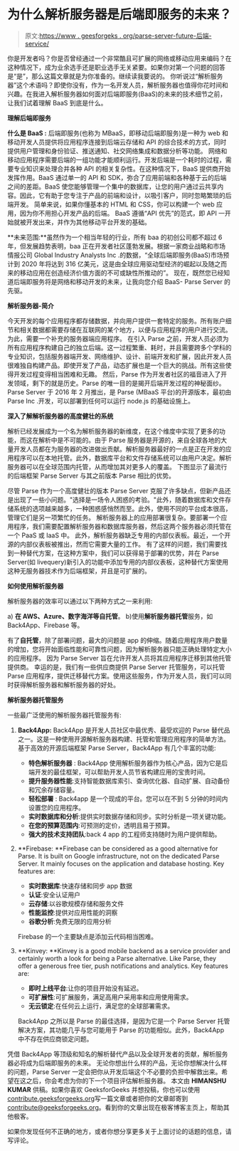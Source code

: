 # 为什么解析服务器是后端即服务的未来？

> 原文:[https://www . geesforgeks . org/parse-server-future-后端-service/](https://www.geeksforgeeks.org/parse-server-future-backend-service/)

你是开发者吗？你是否曾经通过一个非常酷且可扩展的网络或移动应用来编码？在这种情况下，成为业余选手还是职业选手无关紧要。如果你对第一个问题的回答是“是”，那么这篇文章就是为你准备的。继续读我要说的。
你听说过“解析服务器”这个术语吗？即使你没有，作为一名开发人员，解析服务器也值得你花时间和兴趣。在我进入解析服务器如何面对后端即服务(BaaS)的未来的技术细节之前，让我们试着理解 BaaS 到底是什么。

**理解后端即服务**

**什么是 BaaS :** 后端即服务(也称为 MBaaS，即移动后端即服务)是一种为 web 和移动开发人员提供将应用程序连接到后端云存储和 API 的综合技术的方式，同时提供用户管理和身份验证、推送通知、社交网络集成和数据分析等功能。
网络和移动应用程序需要后端的一组功能才能顺利运行。开发后端是一个耗时的过程，需要专业知识来处理合并各种 API 的相关复杂性。在这种情况下，BaaS 提供商开始发挥作用。BaaS 通过单一的 API 和 SDK，弥合了应用前端和各种基于云的后端之间的差距。BaaS 使您能够管理一个集中的数据库，让您的用户通过云共享内容。因此，它有助于您专注于产品的前端和设计，以吸引客户，同时忽略繁琐的后端开发。
简单来说，如果你懂基本的 HTML 和 CSS，你可以构建一个 web 应用，因为你不用担心开发产品的后端。
BaaS 遵循“API 优先”的范式，即 API 一开始就被开发出来，并作为其他移动平台开发的基础。

**未来范围:**虽然作为一个相当年轻的行业，所有 baa 的初创公司都不超过 6 年，但发展趋势表明，baa 正在开发者社区蓬勃发展。根据一家商业战略和市场情报公司 Global Industry Analysts Inc .的数据，“全球后端即服务(BaaS)市场预计到 2020 年将达到 316 亿美元，这是由全球应用驱动型经济的崛起以及随之而来的移动应用在创造经济价值方面的不可或缺性所推动的”。
现在，既然您已经知道后端即服务将是网络和移动开发的未来，让我向您介绍 BaaS- Parse Server 的先驱。

**解析服务器-简介**

今天开发的每个应用程序都存储数据，并向用户提供一套特定的服务。所有账户细节和相关数据都需要存储在互联网的某个地方，以便与应用程序的用户进行交流。为此，需要一个补充的服务器端应用程序。
在引入 Parse 之前，开发人员必须为所有应用程序构建自己的独立后端。这一过程繁重、耗时，并且需要跨多个学科的专业知识，包括服务器端开发、网络维护、设计、前端开发和扩展，因此开发人员很难独自构建产品。即使开发了产品，动态扩展也是一个巨大的挑战。所有这些使得开发过程变得相当困难和无趣。
然后，Parse 作为开发者社区的福音进入了开发领域，剩下的就是历史。Parse 的唯一目的是揭开后端开发过程的神秘面纱。
Parse Server 于 2016 年 2 月推出，是 Parse (MBaaS 平台)的开源版本，最初由 Parse Inc .开发，可以部署到任何可以运行 node.js 的基础设施上。

**深入了解解析服务器的高度健壮的系统**

解析已经发展成为一个名为解析服务器的新维度，在这个维度中实现了更多的功能，而这在解析中是不可能的。由于 Parse 服务器是开源的，来自全球各地的大量开发人员都在为服务器的改进做出贡献。解析服务器最好的一点是正在开发的应用程序可以在本地托管。此外，数据库平台和文件存储系统可以由用户决定。解析服务器可以在全球范围内托管，从而增加其对更多人的覆盖。
下图显示了最流行的后端框架 Parse Server 与其之前版本 Parse 相比的优势。

尽管 Parse 作为一个高度健壮的版本 Parse Server 克服了许多缺点，但新产品还是出现了一些小问题。"选择是一场令人困惑的考验。"此外，随着数据库和文件存储系统的选项越来越多，一种困惑感悄然而至。此外，使用不同的平台成本很高，管理它们是另一项繁忙的任务。
解析服务器上的应用部署很复杂。要部署一个应用程序，我们需要配置解析服务器和数据库服务器，然后这两个服务器必须托管在一个 PaaS 或 IaaS 中。
此外，解析服务器缺乏专用的内部仪表板。最近，一个开源的内部仪表板被推出，然而它需要大量的工作。
有了这样的问题，我们需要找到一种替代方案，在这种方案中，我们可以获得易于部署的优势，并在 Parse Server(如 livequery)新引入的功能中添加专用的内部仪表板，这种替代方案使用这种无服务器技术作为后端框架，并且是可扩展的。

**如何使用解析服务器**

解析服务器的效率可以通过以下两种方式之一来利用:

a) **在 AWS、Azure、数字海洋等自托管**。
b)使用**解析服务器托管**服务，如 Back4App、Firebase 等。

有了**自托管**，除了部署问题，最大的问题是 app 的伸缩。随着应用程序用户数量的增加，您将开始面临性能和可靠性问题，因为解析服务器只能正确处理特定大小的应用程序。
因为 Parse Server 旨在允许开发人员将其应用程序迁移到其他托管提供商。
幸运的是，我们有一些供应商提供 Parse Server 托管服务，可以托管 Parse 应用程序，提供迁移替代方案。使用这些服务，作为开发人员，我们可以同时获得解析服务器和解析服务器的好处。

**解析服务器托管服务**

一些最广泛使用的解析服务器托管服务有:

1.  **Back4App:** Back4App 是开发人员社区中最优秀、最受欢迎的 Parse 替代品之一。这是一种使用开源解析服务器构建、托管和管理应用程序的简单方法。基于高效的开源后端框架 Parse Server，Back4App 有几个丰富的功能:
    *   **特色解析服务器** : Back4App 使用解析服务器作为核心产品，因为它是后端开发的最佳框架，可以帮助开发人员节省构建应用的宝贵时间。
    *   **提升服务器性能**:支持智能数据库索引、查询优化器、自动扩展、自动备份和冗余存储容量。
    *   **轻松部署** : Back4app 是一个现成的平台。您可以在不到 5 分钟的时间内设置您的应用程序。
    *   **实时数据库和分析**:提供实时数据存储和同步。实时分析是一项关键功能。
    *   **在您的预算范围内**:可预测的定价，透明且易于预算。
    *   **强大的技术支持团队**:back 4 app 的工程师支持随时为用户提供帮助。
2.  **Firebase: **Firebase can be considered as a good alternative for Parse. It is built on Google infrastructure, not on the dedicated Parse Server. It mainly focuses on the application and database hosting. Key features are:
    *   **实时数据库**:快速存储和同步 app 数据
    *   **认证**:安全认证用户
    *   **云存储**:以谷歌规模存储和服务文件
    *   **性能监控**:提供对应用性能的洞察
    *   **谷歌分析**:免费无限的应用分析

    Firebase 的一个主要缺点是添加云代码相当困难。

3.  **Kinvey: **Kinvey is a good mobile backend as a service provider and certainly worth a look for being a Parse alternative. Like Parse, they offer a generous free tier, push notifications and analytics. Key features are:
    *   **即时上线平台**:让你的项目开始没有延迟。
    *   **可扩展性**:可扩展服务，满足高用户采用率和应用使用需求。
    *   **无云锁定**:在任何云上运行，满足您的全球部署需求。

    Back4App 之所以是 Parse 的最佳选择，是因为它是一个 Parse Server 托管解决方案，其功能几乎与您可能用于 Parse 的功能相似。此外，Back4App 中不存在供应商锁定问题。

凭借 Back4App 等顶级和知名的解析替代产品以及全球开发者的贡献，解析服务器必将成为后端即服务的未来。
无论你想出什么样的产品，无论你想解决什么样的问题，Parse Server 一定会把你从开发后端这个不必要的负担中解救出来。希望在这之后，你会考虑为你的下一个项目评估解析服务器。
本文由 **HIMANSHU KUMAR** 供稿。如果你喜欢 GeeksforGeeks 并想投稿，你也可以使用[contribute.geeksforgeeks.org](http://www.contribute.geeksforgeeks.org)写一篇文章或者把你的文章邮寄到 contribute@geeksforgeeks.org。看到你的文章出现在极客博客主页上，帮助其他极客。

如果你发现任何不正确的地方，或者你想分享更多关于上面讨论的话题的信息，请写评论。